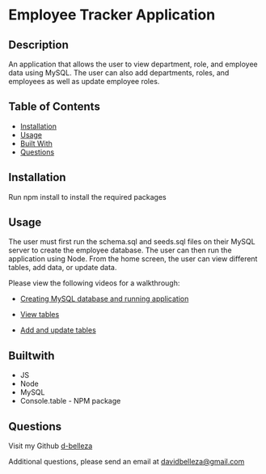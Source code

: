 # Employee Tracker Application

## Description
An application that allows the user to view department, role, and employee data using MySQL. The user can also add departments, roles, and employees as well as update employee roles. 

## Table of Contents
* [Installation](#installation)
* [Usage](#usage)
* [Built With](#builtwith)
* [Questions](#questions)
    
## Installation
Run npm install to install the required packages

## Usage
The user must first run the schema.sql and seeds.sql files on their MySQL server to create the employee database. The user can then run the application using Node. From the home screen, the user can view different tables, add data, or update data.

Please view the following videos for a walkthrough:

* [Creating MySQL database and running application](https://drive.google.com/file/d/1VB1z8bO_ad82h5e8YIOyW34u5KCvxN49/view)

* [View tables](https://drive.google.com/file/d/1CgtZ3TkNObaPP8nSmQGXDsnAo-xvyEEB/view)

* [Add and update tables](https://drive.google.com/file/d/1ow7GNoB15GscojlD2DUdjE1eIWi8MjpM/view)

## Builtwith
* JS
* Node
* MySQL
* Console.table - NPM package

## Questions
Visit my Github
[d-belleza](https://github.com/d-belleza)

Additional questions, please send an email at
[davidbelleza@gmail.com](mailto:davidbelleza@gmail.com)